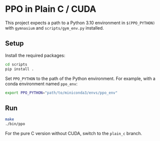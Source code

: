 # PPO in Plain C / CUDA

This project expects a path to a Python 3.10 environment in `$(PPO_PYTHON)` with `gymnasium` and `scripts/gym_env.py` installed.

## Setup

Install the required packages:
```sh
cd scripts
pip install .
```

Set `PPO_PYTHON` to the path of the Python environment. For example, with a conda environment named `ppo_env`:
```sh
export PPO_PYTHON="path/to/miniconda3/envs/ppo_env"
```

## Run

```sh
make
./bin/ppo
```

For the pure C version without CUDA, switch to the `plain_c` branch.

